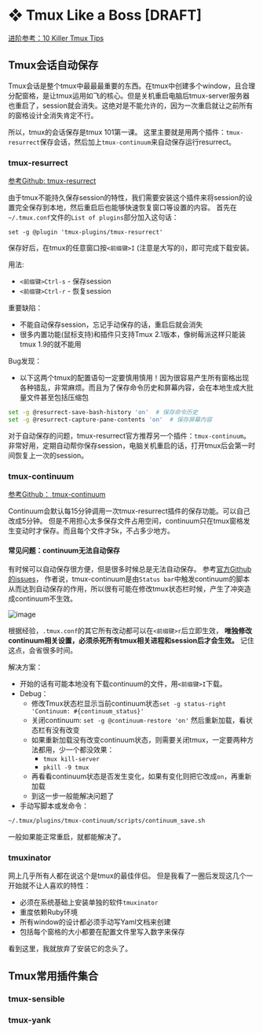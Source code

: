 # ❖ Tmux Like a Boss [DRAFT]

[进阶参考：10 Killer Tmux Tips](https://www.sitepoint.com/10-killer-tmux-tips/)

## Tmux会话自动保存
Tmux会话是整个tmux中最最最重要的东西。在tmux中创建多个window，且合理分配窗格，是让tmux运用如飞的核心。但是关机重启电脑后tmux-server服务器也重启了，session就会消失。这绝对是不能允许的，因为一次重启就让之前所有的窗格设计全消失肯定不行。

所以，tmux的会话保存是tmux 101第一课。
这里主要就是用两个插件：`tmux-resurrect`保存会话，然后加上`tmux-continuum`来自动保存运行resurrect。

### tmux-resurrect

[参考Github: tmux-resurrect](https://github.com/tmux-plugins/tmux-resurrect)

由于tmux不能持久保存session的特性，我们需要安装这个插件来将session的设置完全保存到本地，然后重启后也能够快速恢复窗口等设置的内容。
首先在`~/.tmux.conf`文件的`List of plugins`部分加入这句话：
```
set -g @plugin 'tmux-plugins/tmux-resurrect'
```
保存好后，在tmux的任意窗口按`<前缀键>I` (注意是大写的i)，即可完成下载安装。

用法:
- `<前缀键>Ctrl-s` - 保存session
- `<前缀键>Ctrl-r` - 恢复session

重要缺陷：
- 不能自动保存session，忘记手动保存的话，重启后就会消失
- 很多内置功能(鼠标支持)和插件只支持Tmux 2.1版本，像树莓派这样只能装tmux 1.9的就不能用

Bug发现：
- 以下这两个tmux的配置语句一定要慎用慎用！因为很容易产生所有窗格出现各种错乱，非常麻烦。而且为了保存命令历史和屏幕内容，会在本地生成大批量文件甚至包括压缩包
```sh
set -g @resurrect-save-bash-history 'on'  # 保存命令历史
set -g @resurrect-capture-pane-contents 'on'  # 保存屏幕内容
```

对于自动保存的问题，tmux-resurrect官方推荐另一个插件：`tmux-continuum`。非常好用，定期自动帮你保存session，电脑关机重启的话，打开tmux后会第一时间恢复上一次的session。

### tmux-continuum

[参考Github： tmux-continuum](https://github.com/tmux-plugins/tmux-continuum)

Continuum会默认每15分钟调用一次tmux-resurrect插件的保存功能。可以自己改成5分钟。
但是不用担心太多保存文件占用空间，continuum只在tmux窗格发生变动时才保存。而且每个文件才5k，不占多少地方。


#### 常见问题：continuum无法自动保存

有时候可以自动保存很方便，但是很多时候总是无法自动保存。
参考[官方Github的issues](https://github.com/tmux-plugins/tmux-continuum/issues/22)，
作者说，tmux-continuum是由`Status bar`中触发continuum的脚本从而达到自动保存的作用，所以很有可能在修改tmux状态栏时候，产生了冲突造成continuum不生效。

![image](https://user-images.githubusercontent.com/14041622/43254183-62a986f8-90f9-11e8-8b32-95dba15e10b4.png)

根据经验，`.tmux.conf`的其它所有改动都可以在`<前缀键>r`后立即生效，
**唯独修改continuum相关设置，必须杀死所有tmux相关进程和session后才会生效。**
记住这点，会省很多时间。

解决方案：
- 开始的话有可能本地没有下载continuum的文件，用`<前缀键>I`下载。
- Debug：
    - 修改Tmux状态栏显示当前continuum状态`set -g status-right 'Continuum: #{continuum_status}'`
    - 关闭continuum: `set -g @continuum-restore 'on'` 然后重新加载，看状态栏有没有改变
    - 如果重新加载没有改变continuum状态，则需要关闭tmux，一定要两种方法都用，少一个都没效果：
        - `tmux kill-server`
        - `pkill -9 tmux`
    - 再看看continuum状态是否发生变化，如果有变化则把它改成`on`，再重新加载
    - 到这一步一般能解决问题了
- 手动写脚本或发命令：
```sh
~/.tmux/plugins/tmux-continuum/scripts/continuum_save.sh
```

一般如果能正常重启，就都能解决了。

### tmuxinator

网上几乎所有人都在说这个是tmux的最佳伴侣。
但是我看了一圈后发现这几个一开始就不让人喜欢的特性：
- 必须在系统基础上安装单独的软件`tmuxinator`
- 重度依赖Ruby环境
- 所有window的设计都必须手动写Yaml文档来创建
- 包括每个窗格的大小都要在配置文件里写入数字来保存

看到这里，我就放弃了安装它的念头了。


## Tmux常用插件集合

### tmux-sensible


### tmux-yank
